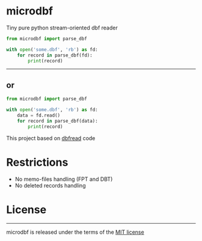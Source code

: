 # microdbf
Tiny pure python stream-oriented dbf reader

```python
from microdbf import parse_dbf

with open('some.dbf', 'rb') as fd:
    for record in parse_dbf(fd):
        print(record)

```
---
or
---

```python
from microdbf import parse_dbf

with open('some.dbf', 'rb') as fd:
    data = fd.read()
    for record in parse_dbf(data):
        print(record)

```

This project based on [dbfread](https://github.com/olemb/dbfread/) code

# Restrictions

* No memo-files handling (FPT and DBT)
* No deleted records handling

# License
-------

microdbf is released under the terms of the [MIT license](http://en.wikipedia.org/wiki/MIT_License>)

